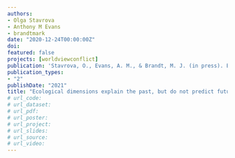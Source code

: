 ```yaml
---
authors:
- Olga Stavrova
- Anthony M Evans
- brandtmark
date: "2020-12-24T00:00:00Z"
doi:
featured: false
projects: [worldviewconflict]
publication: 'Stavrova, O., Evans, A. M., & Brandt, M. J. (in press). Ecological dimensions explain the past, but do not predict future changes in trust. *American Psychologist*.'
publication_types:
- "2"
publishDate: "2021"
title: "Ecological dimensions explain the past, but do not predict future changes in trust. /American Psychologist/"
# url_code:
# url_dataset:
# url_pdf:
# url_poster:
# url_project:
# url_slides:
# url_source:
# url_video:
---
```


